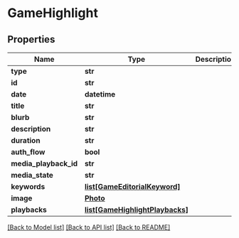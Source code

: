 # GameHighlight

## Properties
Name | Type | Description | Notes
------------ | ------------- | ------------- | -------------
**type** | **str** |  | [optional] 
**id** | **str** |  | [optional] 
**date** | **datetime** |  | [optional] 
**title** | **str** |  | [optional] 
**blurb** | **str** |  | [optional] 
**description** | **str** |  | [optional] 
**duration** | **str** |  | [optional] 
**auth_flow** | **bool** |  | [optional] 
**media_playback_id** | **str** |  | [optional] 
**media_state** | **str** |  | [optional] 
**keywords** | [**list[GameEditorialKeyword]**](GameEditorialKeyword.md) |  | [optional] 
**image** | [**Photo**](Photo.md) |  | [optional] 
**playbacks** | [**list[GameHighlightPlaybacks]**](GameHighlightPlaybacks.md) |  | [optional] 

[[Back to Model list]](../README.md#documentation-for-models) [[Back to API list]](../README.md#documentation-for-api-endpoints) [[Back to README]](../README.md)


